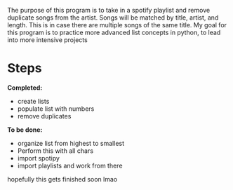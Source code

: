 The purpose of this program is to take in a spotify playlist and remove duplicate songs from the artist. Songs will be matched by title, artist, and length. This is in case there are multiple songs of the same title. My goal for this program is to practice more advanced list concepts in python, to lead into more intensive projects

# Steps 

**Completed:**
* create lists
* populate list with numbers
* remove duplicates

**To be done:**
* organize list from highest to smallest
* Perform this with all chars
* import spotipy
* import playlists and work from there

hopefully this gets finished soon lmao
